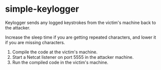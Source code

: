 # simple-keylogger
Keylogger sends any logged keystrokes from the victim's machine back to the attacker.

Increase the sleep time if you are getting repeated characters, and lower it if you are missing characters.

1. Compile the code at the victim's machine.
2. Start a Netcat listener on port 5555 in the attacker machine.
3. Run the compiled code in the victim's machine.
